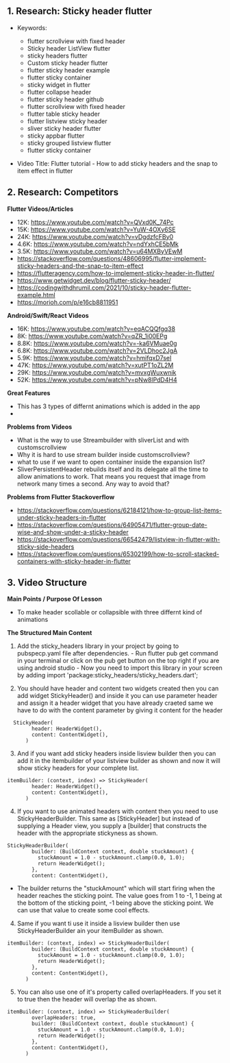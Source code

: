
## 1. Research: Sticky header flutter 

- Keywords: 
  - flutter scrollview with fixed header
  - Sticky header ListView flutter
  - sticky headers flutter
  - Custom sticky header flutter
  - flutter sticky header example
  - flutter sticky container
  - sticky widget in flutter
  - flutter collapse header
  - flutter sticky header github
  - flutter scrollview with fixed header
  - flutter table sticky header
  - flutter listview sticky header
  - sliver sticky header flutter
  - sticky appbar flutter
  - sticky grouped listview flutter
  - flutter sticky container

- Video Title: Flutter tutorial - How to add sticky headers and the snap to item effect in flutter


## 2. Research: Competitors

**Flutter Videos/Articles**
- 12K: https://www.youtube.com/watch?v=QVxd0K_74Pc
- 15K: https://www.youtube.com/watch?v=YuW-4OXy6SE
- 24K: https://www.youtube.com/watch?v=vDgdzfcFBy0
- 4.6K: https://www.youtube.com/watch?v=ndYxhCE5bMk
- 3.5K: https://www.youtube.com/watch?v=u64MXByVEwM
- https://stackoverflow.com/questions/48606995/flutter-implement-sticky-headers-and-the-snap-to-item-effect
- https://flutteragency.com/how-to-implement-sticky-header-in-flutter/
- https://www.getwidget.dev/blog/flutter-sticky-header/
- https://codingwithdhrumil.com/2021/10/sticky-header-flutter-example.html
- https://morioh.com/p/e16cb8811951

**Android/Swift/React Videos**

- 16K: https://www.youtube.com/watch?v=eqACQQfgq38
- 8K: https://www.youtube.com/watch?v=qZR_1i00EPg
- 8.8K: https://www.youtube.com/watch?v=-ka6VMuae0g
- 6.8K: https://www.youtube.com/watch?v=2VLDhoc2JgA
- 5.9K: https://www.youtube.com/watch?v=hmifqxD7seI
- 47K: https://www.youtube.com/watch?v=xutPT1oZL2M
- 29K: https://www.youtube.com/watch?v=mvxgWuxwnik
- 52K: https://www.youtube.com/watch?v=pNw8lPdD4H4

**Great Features** 
- This has 3 types of differnt animations which is added in the app
- 

**Problems from Videos** 
- What is the way to use Streambuilder with sliverList and with customscrollview   
- Why it is hard to use stream builder inside customscrollview?
- what to use if we want to open container inside the expansion list?
- SliverPersistentHeader rebuilds itself and its delegate all the time to allow animations to work. That means you request that image from network many times a second. Any way to avoid that?



**Problems from Flutter Stackoverflow**

- https://stackoverflow.com/questions/62184121/how-to-group-list-items-under-sticky-headers-in-flutter
- https://stackoverflow.com/questions/64905471/flutter-group-date-wise-and-show-under-a-sticky-header
- https://stackoverflow.com/questions/66542479/listview-in-flutter-with-sticky-side-headers
- https://stackoverflow.com/questions/65302199/how-to-scroll-stacked-containers-with-sticky-header-in-flutter

## 3. Video Structure

**Main Points / Purpose Of Lesson**

- To make header scollable or collapsible with three differnt kind of animations

**The Structured Main Content**
1. Add the sticky_headers library in your project by going to pubspecp.yaml file after dependencies. 
                        - Run flutter pub get command in your terminal or click on the pub get button on the top right if you are using android studio
                        - Now you need to import this library in your screen by adding import 'package:sticky_headers/sticky_headers.dart';
                    

2. You should have header and content two widgets created then you can add widget StickyHeader() and inside it you can use parameter header and assign it a header widget that you have already craeted same we have to do with the content parameter by giving it content for the header
```
  StickyHeader(
        header: HeaderWidget(),
        content: ContentWidget(),
      )
```

3. And if you want add sticky headers inside lisview builder then you can add it in the itembuilder of your listview builder as shown and now it will show sticky headers for your complete list.

```
itemBuilder: (context, index) => StickyHeader(
        header: HeaderWidget(),
        content: ContentWidget(),
      )
```
4. If you want to use animated headers with content then you need to use StickyHeaderBuilder. This same as [StickyHeader] but instead of supplying a Header view, you supply a [builder] that constructs the header with the appropriate stickyness as shown.

```
StickyHeaderBuilder(
        builder: (BuildContext context, double stuckAmount) {
          stuckAmount = 1.0 - stuckAmount.clamp(0.0, 1.0);
          return HeaderWidget();
        },
        content: ContentWidget(),
```
- The builder returns the "stuckAmount" which will start firing when the header reaches the sticking point. The value goes from 1 to -1, 1 being at the bottom of the sticking point, -1 being above the sticking point. We can use that value to create some cool effects.

4. Same if you want ti use it inside a lisview builder then use StickyHeaderBuilder ain your itemBuilder as shown.

```
itemBuilder: (context, index) => StickyHeaderBuilder(
        builder: (BuildContext context, double stuckAmount) {
          stuckAmount = 1.0 - stuckAmount.clamp(0.0, 1.0);
          return HeaderWidget();
        },
        content: ContentWidget(),
      )
```
5. You can also use one of it's property called overlapHeaders. If you set it to true then the header will overlap the as shown.

```
itemBuilder: (context, index) => StickyHeaderBuilder(
        overlapHeaders: true,
        builder: (BuildContext context, double stuckAmount) {
          stuckAmount = 1.0 - stuckAmount.clamp(0.0, 1.0);
          return HeaderWidget();
        },
        content: ContentWidget(),
      )
```
